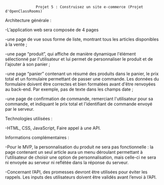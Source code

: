                   Projet 5 : Construisez un site e-commerce (Projet d'OpenClassRooms)
                                               

Architecture générale :
                                                               
-L’application web sera composée de 4 pages

-une page de vue sous forme de liste, montrant tous les articles disponibles
à la vente ;

-une page “produit”, qui affiche de manière dynamique l'élément
sélectionné par l'utilisateur et lui permet de personnaliser le produit et de
l'ajouter à son panier ;

-une page “panier” contenant un résumé des produits dans le panier, le prix
total et un formulaire permettant de passer une commande. Les données
du formulaire doivent être correctes et bien formatées avant d'être
renvoyées au back-end. Par exemple, pas de texte dans les champs date ;

-une page de confirmation de commande, remerciant l'utilisateur pour sa
commande, et indiquant le prix total et l'identifiant de commande envoyé
par le serveur.



Technologies utilisées :
                                                                                  
-HTML, CSS, JavaScript, Faire appel à une API.



Informations complémentaires :                                                              
                                     
-Pour le MVP, la personnalisation du produit ne sera pas fonctionnelle : la page
contenant un seul article aura un menu déroulant permettant à l'utilisateur de choisir
une option de personnalisation, mais celle-ci ne sera ni envoyée au serveur
ni reflétée dans la réponse du serveur.

-Concernant l’API, des promesses devront être utilisées pour éviter les rappels.
Les inputs des utilisateurs doivent être validés avant l’envoi à l’API.
